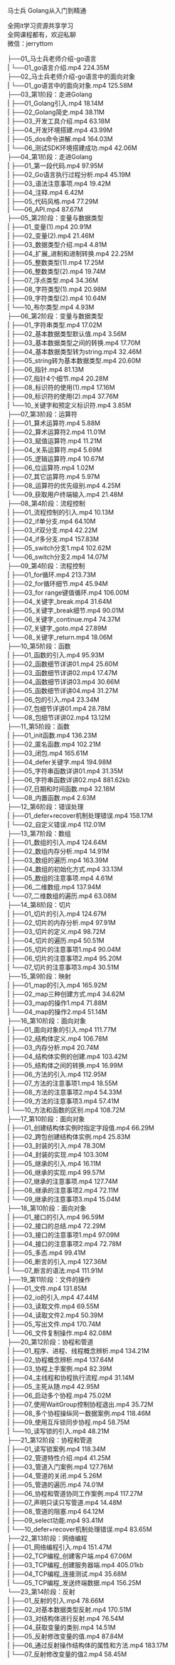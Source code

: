 马士兵 Golang从入门到精通

全网it学习资源共享学习<br>全网课程都有，欢迎私聊<br>微信：jerryttom<br>

├──01_马士兵老师介绍-go语言<br> | └──01_go语言介绍.mp4 224.35M<br> ├──02_马士兵老师介绍-go语言中的面向对象<br> | └──01_go语言中的面向对象.mp4 125.58M<br> ├──03_第1阶段：走进Golang<br> | ├──01_Golang引入.mp4 18.14M<br> | ├──02_Golang简史.mp4 38.11M<br> | ├──03_开发工具介绍.mp4 63.18M<br> | ├──04_开发环境搭建.mp4 43.99M<br> | ├──05_dos命令讲解.mp4 164.03M<br> | └──06_测试SDK环境搭建成功.mp4 42.06M<br> ├──04_第1阶段：走进Golang<br> | ├──01_第一段代码.mp4 97.95M<br> | ├──02_Go语言执行过程分析.mp4 45.19M<br> | ├──03_语法注意事项.mp4 19.42M<br> | ├──04_注释.mp4 6.42M<br> | ├──05_代码风格.mp4 77.29M<br> | └──06_API.mp4 87.67M<br> ├──05_第2阶段：变量与数据类型<br> | ├──01_变量(1).mp4 20.91M<br> | ├──02_变量(2).mp4 21.46M<br> | ├──03_数据类型介绍.mp4 4.81M<br> | ├──04_扩展_进制和进制转换.mp4 22.25M<br> | ├──05_整数类型(1).mp4 17.25M<br> | ├──06_整数类型(2).mp4 19.74M<br> | ├──07_浮点类型.mp4 34.36M<br> | ├──08_字符类型(1).mp4 20.98M<br> | ├──09_字符类型(2).mp4 10.64M<br> | └──10_布尔类型.mp4 4.93M<br> ├──06_第2阶段：变量与数据类型<br> | ├──01_字符串类型.mp4 17.02M<br> | ├──02_基本数据类型默认值.mp4 3.56M<br> | ├──03_基本数据类型之间的转换.mp4 17.70M<br> | ├──04_基本数据类型转为string.mp4 32.46M<br> | ├──05_string转为基本数据类型.mp4 20.60M<br> | ├──06_指针.mp4 81.13M<br> | ├──07_指针4个细节.mp4 20.28M<br> | ├──08_标识符的使用(1).mp4 17.16M<br> | ├──09_标识符的使用(2).mp4 37.76M<br> | └──10_关键字和预定义标识符.mp4 3.85M<br> ├──07_第3阶段：运算符<br> | ├──01_算术运算符.mp4 5.88M<br> | ├──02_算术运算符2.mp4 11.01M<br> | ├──03_赋值运算符.mp4 11.21M<br> | ├──04_关系运算符.mp4 5.69M<br> | ├──05_逻辑运算符.mp4 10.67M<br> | ├──06_位运算符.mp4 1.02M<br> | ├──07_其它运算符.mp4 5.97M<br> | ├──08_运算符的优先级别.mp4 4.25M<br> | └──09_获取用户终端输入.mp4 21.48M<br> ├──08_第4阶段：流程控制<br> | ├──01_流程控制的引入.mp4 10.13M<br> | ├──02_if单分支.mp4 64.10M<br> | ├──03_if双分支.mp4 42.22M<br> | ├──04_if多分支.mp4 157.83M<br> | ├──05_switch分支1.mp4 102.62M<br> | └──06_switch分支2.mp4 14.07M<br> ├──09_第4阶段：流程控制<br> | ├──01_for循环.mp4 213.73M<br> | ├──02_for循环细节.mp4 45.94M<br> | ├──03_for range键值循环.mp4 106.00M<br> | ├──04_关键字_break.mp4 31.64M<br> | ├──05_关键字_break细节.mp4 90.01M<br> | ├──06_关键字_continue.mp4 74.37M<br> | ├──07_关键字_goto.mp4 27.89M<br> | └──08_关键字_return.mp4 18.06M<br> ├──10_第5阶段：函数<br> | ├──01_函数的引入.mp4 95.93M<br> | ├──02_函数细节详讲01.mp4 25.60M<br> | ├──03_函数细节详讲02.mp4 17.47M<br> | ├──04_函数细节详讲03.mp4 30.66M<br> | ├──05_函数细节详讲04.mp4 31.27M<br> | ├──06_包的引入.mp4 23.34M<br> | ├──07_包细节详讲01.mp4 28.78M<br> | └──08_包细节详讲02.mp4 13.12M<br> ├──11_第5阶段：函数<br> | ├──01_init函数.mp4 136.23M<br> | ├──02_匿名函数.mp4 102.21M<br> | ├──03_闭包.mp4 165.61M<br> | ├──04_defer关键字.mp4 194.98M<br> | ├──05_字符串函数详讲01.mp4 31.35M<br> | ├──06_字符串函数详讲02.mp4 881.62kb<br> | ├──07_日期和时间函数.mp4 32.18M<br> | └──08_内置函数.mp4 2.63M<br> ├──12_第6阶段：错误处理<br> | ├──01_defer+recover机制处理错误.mp4 158.17M<br> | └──02_自定义错误.mp4 112.01M<br> ├──13_第7阶段：数组<br> | ├──01_数组的引入.mp4 124.64M<br> | ├──02_数组内存分析.mp4 14.91M<br> | ├──03_数组的遍历.mp4 163.39M<br> | ├──04_数组的初始化方式.mp4 33.13M<br> | ├──05_数组的注意事项.mp4 4.61M<br> | ├──06_二维数组.mp4 137.94M<br> | └──07_二维数组的遍历.mp4 63.08M<br> ├──14_第8阶段：切片<br> | ├──01_切片的引入.mp4 124.67M<br> | ├──02_切片的内存分析.mp4 97.91M<br> | ├──03_切片的定义.mp4 98.72M<br> | ├──04_切片的遍历.mp4 50.51M<br> | ├──05_切片的注意事项1.mp4 90.04M<br> | ├──06_切片的注意事项2.mp4 95.20M<br> | └──07_切片的注意事项3.mp4 30.51M<br> ├──15_第9阶段：映射<br> | ├──01_map的引入.mp4 165.92M<br> | ├──02_map三种创建方式.mp4 34.62M<br> | ├──03_map的操作1.mp4 71.88M<br> | └──04_map的操作2.mp4 51.14M<br> ├──16_第10阶段：面向对象<br> | ├──01_面向对象的引入.mp4 111.77M<br> | ├──02_结构体定义.mp4 106.78M<br> | ├──03_内存分析.mp4 20.74M<br> | ├──04_结构体实例的创建.mp4 103.42M<br> | ├──05_结构体之间的转换.mp4 16.99M<br> | ├──06_方法的引入.mp4 112.95M<br> | ├──07_方法的注意事项1.mp4 18.55M<br> | ├──08_方法的注意事项2.mp4 54.33M<br> | ├──09_方法的注意事项3.mp4 57.41M<br> | └──10_方法和函数的区别.mp4 108.72M<br> ├──17_第10阶段：面向对象<br> | ├──01_创建结构体实例时指定字段值.mp4 66.29M<br> | ├──02_跨包创建结构体实例.mp4 25.83M<br> | ├──03_封装的引入.mp4 78.30M<br> | ├──04_封装的实现.mp4 103.30M<br> | ├──05_继承的引入.mp4 16.11M<br> | ├──06_继承的实现.mp4 99.57M<br> | ├──07_继承的注意事项.mp4 127.74M<br> | ├──08_继承的注意事项2.mp4 72.11M<br> | └──09_继承的注意事项3.mp4 15.04M<br> ├──18_第10阶段：面向对象<br> | ├──01_接口的引入.mp4 96.59M<br> | ├──02_接口的总结.mp4 72.29M<br> | ├──03_接口的注意事项1.mp4 97.09M<br> | ├──04_接口的注意事项2.mp4 72.78M<br> | ├──05_多态.mp4 99.41M<br> | ├──06_断言的引入.mp4 127.36M<br> | └──07_断言的语法.mp4 111.91M<br> ├──19_第11阶段：文件的操作<br> | ├──01_文件.mp4 131.85M<br> | ├──02_io的引入.mp4 47.44M<br> | ├──03_读取文件.mp4 69.55M<br> | ├──04_读取文件2.mp4 50.39M<br> | ├──05_写出文件.mp4 170.74M<br> | └──06_文件复制操作.mp4 82.08M<br> ├──20_第12阶段：协程和管道<br> | ├──01_程序、进程、线程概念辨析.mp4 134.21M<br> | ├──02_协程概念辨析.mp4 137.64M<br> | ├──03_协程上手案例.mp4 82.39M<br> | ├──04_主线程和协程执行流程.mp4 31.14M<br> | ├──05_主死从随.mp4 42.95M<br> | ├──06_启动多个协程.mp4 75.02M<br> | ├──07_使用WaitGroup控制协程退出.mp4 35.72M<br> | ├──08_多个协程操纵同一数据案例.mp4 118.46M<br> | ├──09_使用互斥锁同步协程.mp4 58.75M<br> | └──10_读写锁的引入.mp4 48.21M<br> ├──21_第12阶段：协程和管道<br> | ├──01_读写锁案例.mp4 118.34M<br> | ├──02_管道特性介绍.mp4 41.25M<br> | ├──03_管道入门案例.mp4 127.76M<br> | ├──04_管道的关闭.mp4 5.26M<br> | ├──05_管道的遍历.mp4 74.01M<br> | ├──06_协程和管道协同工作案例.mp4 117.27M<br> | ├──07_声明只读只写管道.mp4 14.48M<br> | ├──08_管道的阻塞.mp4 64.12M<br> | ├──09_select功能.mp4 93.41M<br> | └──10_defer+recover机制处理错误.mp4 83.65M<br> ├──22_第13阶段：网络编程<br> | ├──01_网络编程引入.mp4 151.47M<br> | ├──02_TCP编程_创建客户端.mp4 67.06M<br> | ├──03_TCP编程_创建服务器端.mp4 405.01kb<br> | ├──04_TCP编程_连接测试.mp4 35.68M<br> | └──05_TCP编程_发送终端数据.mp4 156.25M<br> └──23_第14阶段：反射<br> | ├──01_反射的引入.mp4 78.66M<br> | ├──02_对基本数据类型反射.mp4 170.51M<br> | ├──03_对结构体进行反射.mp4 76.54M<br> | ├──04_获取变量的类别.mp4 14.51M<br> | ├──05_反射修改变量的值.mp4 87.84M<br> | ├──06_通过反射操作结构体的属性和方法.mp4 183.17M<br> | └──07_反射修改变量的值2.mp4 58.45M